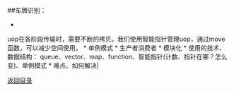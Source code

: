 ##车牌识别：

















* 
uop在各阶段传输时，需要不断的拷贝。我们使用智能指针管理uop，通过move函数，可以减少空间使用。
* 
单例模式
* 
生产者消费者
* 
模块化
* 
使用的技术、数据结构：
queue、vector、map、function、智能指针(计数、指针在哪？怎么变)、单例模式
* 
难点、如何解决|

[返回目录](README.md)